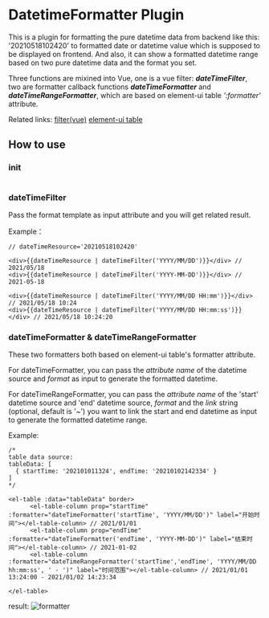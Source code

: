 # DatetimeFormatter Plugin

This is a plugin for formatting the pure datetime data from backend like this: '20210518102420' to formatted date or datetime value which is supposed to be displayed on frontend. And also, it can show a formatted datetime range based on two pure datetime data and the format you set.

Three functions are mixined into Vue, one is a vue filter: ***dateTimeFilter***, two are formatter callback functions ***dateTimeFormatter*** and ***dateTimeRangeFormatter***, which are based on element-ui table *':formatter'* attribute.

Related links:  [filter(vue)](https://vuejs.org/v2/guide/filters.html)   [element-ui table](https://element.eleme.io/#/en-US/component/table)

## How to use
### init
```

```

### dateTimeFilter
Pass the format template as input attribute and you will get related result.

Example：
```
// dateTimeResource='20210518102420'

<div>{{dateTimeResource | dateTimeFilter('YYYY/MM/DD')}}</div> // 2021/05/18
<div>{{dateTimeResource | dateTimeFilter('YYYY-MM-DD')}}</div> // 2021-05-18

<div>{{dateTimeResource | dateTimeFilter('YYYY/MM/DD HH:mm')}}</div> // 2021/05/18 10:24
<div>{{dateTimeResource | dateTimeFilter('YYYY/MM/DD HH:mm:ss')}}</div> // 2021/05/18 10:24:20
```
### dateTimeFormatter & dateTimeRangeFormatter
These two formatters both based on element-ui table's formatter attribute.

For dateTimeFormatter, you can pass the _attribute name_ of the datetime source and _format_ as input to generate the formatted datetime.

For dateTimeRangeFormatter, you can pass the _attribute name_ of the 'start' datetime source and 'end' datetime source, _format_ and the _link_ string (optional, default is '~') you want to link the start and end datetime as input to generate the formatted datetime range.

Example:
```
/*
table data source:
tableData: [
  { startTime: '202101011324', endTime: '20210102142334' }
]
*/

<el-table :data="tableData" border>
      <el-table-column prop="startTime" :formatter="dateTimeFormatter('startTime', 'YYYY/MM/DD')" label="开始时间"></el-table-column> // 2021/01/01
      <el-table-column prop="endTime" :formatter="dateTimeFormatter('endTime', 'YYYY-MM-DD')" label="结束时间"></el-table-column> // 2021-01-02
      <el-table-column :formatter="dateTimeRangeFormatter('startTime','endTime', 'YYYY/MM/DD hh:mm:ss', ' - ')" label="时间范围"></el-table-column> // 2021/01/01 13:24:00 - 2021/01/02 14:23:34

</el-table>
```
result:
![formatter](https://user-images.githubusercontent.com/56863139/118585548-b6ea8900-b7cb-11eb-9243-968ab0e6dab0.png)
